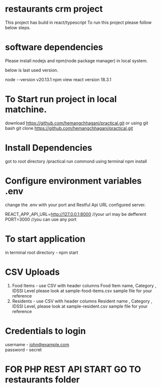 # restaurants crm project 

This project has build in react/typescript To run this project please follow below steps.

# software dependencies

Please install nodejs and npm(node package manager) in local system.

below is last used version. 

node --version
v20.13.1
npm view react version
18.3.1

# To Start run project in local matchine.
download  https://github.com/hemangchhagani/practical.git
or using git bash git clone  https://github.com/hemangchhagani/practical.git


# Install Dependencies

got to root directory
/practical
run commond using terminal  npm install  


# Configure environment variables .env 

change the .env  with your port and Restful Api URL configured server.  

REACT_APP_API_URL=http://127.0.0.1:8000  //your url may be defferent  
PORT=3000 //you can use any port 

# To start application

in terminal root directory  - npm start   


# CSV Uploads

1. Food Items - use CSV with header columns Food Item name, Category , IDSSI Level   please look at sample-food-items.csv sample file for your reference  
2. Residents - use CSV with header columns Resident name , Category , IDSSI Level, please look at sample-resident.csv sample file for your reference  

# Credentials to login
username - john@example.com  
password - secret  
  

# FOR PHP REST API START GO TO restaurants folder 